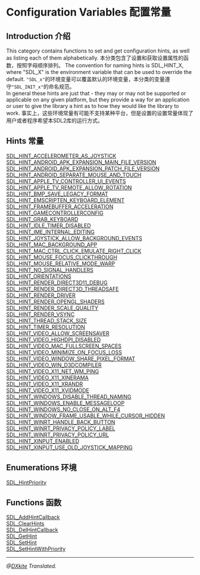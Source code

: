 # Configuration Variables 配置常量

 
## Introduction 介绍

This category contains functions to set and get configuration hints, as well as listing each of them alphabetically.
本分类包含了设置和获取设置属性的函数，按照字母顺序排列。
The convention for naming hints is SDL_HINT_X, where "SDL_X" is the environment variable that can be used to override the default.
`"SDL_x"`的环境变量可以覆盖默认的环境变量，本分类的变量遵守`"SDL_INIT_x"`的命名规范。    
In general these hints are just that - they may or may not be supported or applicable on any given platform, but they provide a way for an application or user to give the library a hint as to how they would like the library to work.
事实上，这些环境常量有可能不支持某种平台，但是设置的设置常量体现了用户或者程序希望本SDL2库的运行方式。

## Hints 常量
[SDL_HINT_ACCELEROMETER_AS_JOYSTICK](../Hints/SDL_HINT_ACCELEROMETER_AS_JOYSTICK)   
[SDL_HINT_ANDROID_APK_EXPANSION_MAIN_FILE_VERSION](../Hints/SDL_HINT_ANDROID_APK_EXPANSION_MAIN_FILE_VERSION.md)	
[SDL_HINT_ANDROID_APK_EXPANSION_PATCH_FILE_VERSION](../Hints/SDL_HINT_ANDROID_APK_EXPANSION_PATCH_FILE_VERSION.md)	
[SDL_HINT_ANDROID_SEPARATE_MOUSE_AND_TOUCH](../Hints/SDL_HINT_ANDROID_SEPARATE_MOUSE_AND_TOUCH.md)	
[SDL_HINT_APPLE_TV_CONTROLLER_UI_EVENTS](../Hints/SDL_HINT_APPLE_TV_CONTROLLER_UI_EVENTS.md)	
[SDL_HINT_APPLE_TV_REMOTE_ALLOW_ROTATION](../Hints/SDL_HINT_APPLE_TV_REMOTE_ALLOW_ROTATION.md)	
[SDL_HINT_BMP_SAVE_LEGACY_FORMAT](../Hints/SDL_HINT_BMP_SAVE_LEGACY_FORMAT.md)	
[SDL_HINT_EMSCRIPTEN_KEYBOARD_ELEMENT](../Hints/SDL_HINT_EMSCRIPTEN_KEYBOARD_ELEMENT.md)	
[SDL_HINT_FRAMEBUFFER_ACCELERATION](../Hints/SDL_HINT_FRAMEBUFFER_ACCELERATION.md)	
[SDL_HINT_GAMECONTROLLERCONFIG](../Hints/SDL_HINT_GAMECONTROLLERCONFIG.md)	
[SDL_HINT_GRAB_KEYBOARD](../Hints/SDL_HINT_GRAB_KEYBOARD.md)	
[SDL_HINT_IDLE_TIMER_DISABLED](../Hints/SDL_HINT_IDLE_TIMER_DISABLED.md)	
[SDL_HINT_IME_INTERNAL_EDITING](../Hints/SDL_HINT_IME_INTERNAL_EDITING.md)	
[SDL_HINT_JOYSTICK_ALLOW_BACKGROUND_EVENTS](../Hints/SDL_HINT_JOYSTICK_ALLOW_BACKGROUND_EVENTS.md)	
[SDL_HINT_MAC_BACKGROUND_APP](../Hints/SDL_HINT_MAC_BACKGROUND_APP.md)	
[SDL_HINT_MAC_CTRL_CLICK_EMULATE_RIGHT_CLICK](../Hints/SDL_HINT_MAC_CTRL_CLICK_EMULATE_RIGHT_CLICK.md)	
[SDL_HINT_MOUSE_FOCUS_CLICKTHROUGH](../Hints/SDL_HINT_MOUSE_FOCUS_CLICKTHROUGH.md)	
[SDL_HINT_MOUSE_RELATIVE_MODE_WARP](../Hints/SDL_HINT_MOUSE_RELATIVE_MODE_WARP.md)	
[SDL_HINT_NO_SIGNAL_HANDLERS](../Hints/SDL_HINT_NO_SIGNAL_HANDLERS.md)	
[SDL_HINT_ORIENTATIONS](../Hints/SDL_HINT_ORIENTATIONS.md)	
[SDL_HINT_RENDER_DIRECT3D11_DEBUG](../Hints/SDL_HINT_RENDER_DIRECT3D11_DEBUG.md)	
[SDL_HINT_RENDER_DIRECT3D_THREADSAFE](../Hints/SDL_HINT_RENDER_DIRECT3D_THREADSAFE.md)	
[SDL_HINT_RENDER_DRIVER](../Hints/SDL_HINT_RENDER_DRIVER.md)	
[SDL_HINT_RENDER_OPENGL_SHADERS](../Hints/SDL_HINT_RENDER_OPENGL_SHADERS.md)	
[SDL_HINT_RENDER_SCALE_QUALITY](../Hints/SDL_HINT_RENDER_SCALE_QUALITY.md)	
[SDL_HINT_RENDER_VSYNC](../Hints/SDL_HINT_RENDER_VSYNC.md)	
[SDL_HINT_THREAD_STACK_SIZE](../Hints/SDL_HINT_THREAD_STACK_SIZE.md)	
[SDL_HINT_TIMER_RESOLUTION](../Hints/SDL_HINT_TIMER_RESOLUTION.md)	
[SDL_HINT_VIDEO_ALLOW_SCREENSAVER](../Hints/SDL_HINT_VIDEO_ALLOW_SCREENSAVER.md)	
[SDL_HINT_VIDEO_HIGHDPI_DISABLED](../Hints/SDL_HINT_VIDEO_HIGHDPI_DISABLED.md)	
[SDL_HINT_VIDEO_MAC_FULLSCREEN_SPACES](../Hints/SDL_HINT_VIDEO_MAC_FULLSCREEN_SPACES.md)	
[SDL_HINT_VIDEO_MINIMIZE_ON_FOCUS_LOSS](../Hints/SDL_HINT_VIDEO_MINIMIZE_ON_FOCUS_LOSS.md)	
[SDL_HINT_VIDEO_WINDOW_SHARE_PIXEL_FORMAT](../Hints/SDL_HINT_VIDEO_WINDOW_SHARE_PIXEL_FORMAT.md)	
[SDL_HINT_VIDEO_WIN_D3DCOMPILER](../Hints/SDL_HINT_VIDEO_WIN_D3DCOMPILER.md)	
[SDL_HINT_VIDEO_X11_NET_WM_PING](../Hints/SDL_HINT_VIDEO_X11_NET_WM_PING.md)	
[SDL_HINT_VIDEO_X11_XINERAMA](../Hints/SDL_HINT_VIDEO_X11_XINERAMA.md)	
[SDL_HINT_VIDEO_X11_XRANDR](../Hints/SDL_HINT_VIDEO_X11_XRANDR.md)	
[SDL_HINT_VIDEO_X11_XVIDMODE](../Hints/SDL_HINT_VIDEO_X11_XVIDMODE.md)	
[SDL_HINT_WINDOWS_DISABLE_THREAD_NAMING](../Hints/SDL_HINT_WINDOWS_DISABLE_THREAD_NAMING.md)	
[SDL_HINT_WINDOWS_ENABLE_MESSAGELOOP](../Hints/SDL_HINT_WINDOWS_ENABLE_MESSAGELOOP.md)	
[SDL_HINT_WINDOWS_NO_CLOSE_ON_ALT_F4](../Hints/SDL_HINT_WINDOWS_NO_CLOSE_ON_ALT_F4.md)	
[SDL_HINT_WINDOW_FRAME_USABLE_WHILE_CURSOR_HIDDEN](../Hints/SDL_HINT_WINDOW_FRAME_USABLE_WHILE_CURSOR_HIDDEN.md)	
[SDL_HINT_WINRT_HANDLE_BACK_BUTTON](../Hints/SDL_HINT_WINRT_HANDLE_BACK_BUTTON.md)	
[SDL_HINT_WINRT_PRIVACY_POLICY_LABEL](../Hints/SDL_HINT_WINRT_PRIVACY_POLICY_LABEL.md)	
[SDL_HINT_WINRT_PRIVACY_POLICY_URL](../Hints/SDL_HINT_WINRT_PRIVACY_POLICY_URL.md)	
[SDL_HINT_XINPUT_ENABLED](../Hints/SDL_HINT_XINPUT_ENABLED.md)	
[SDL_HINT_XINPUT_USE_OLD_JOYSTICK_MAPPING](../Hints/SDL_HINT_XINPUT_USE_OLD_JOYSTICK_MAPPING.md)	
## Enumerations 环境
[SDL_HintPriority](../Hints/SDL_HintPriority.md)	



## Functions 函数

[SDL_AddHintCallback](../Hints/SDL_AddHintCallback.md)	
[SDL_ClearHints](../Hints/SDL_ClearHints.md)	
[SDL_DelHintCallback](../Hints/SDL_DelHintCallback.md)	
[SDL_GetHint](../Hints/SDL_GetHint.md)	
[SDL_SetHint](../Hints/SDL_SetHint.md)	
[SDL_SetHintWithPriority](../Hints/SDL_SetHintWithPriority.md)	

-------------------------------------------------------------------
*@[DXkite](https://github.com/DXkite) Translated.*